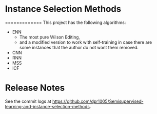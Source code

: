 # Instance Selection Methods
=============
This project has the following algorithms:
- ENN
  - The most pure Wilson Editing,
  - and a modified version to work with self-training in case there are some 
    instances that the author do not want them removed.
- CNN
- RNN
- MSS
- ICF


Release Notes
=============

See the commit logs at https://github.com/dpr1005/Semisupervised-learning-and-instance-selection-methods.